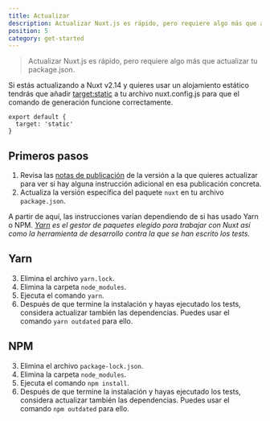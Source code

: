 ```yaml
---
title: Actualizar
description: Actualizar Nuxt.js es rápido, pero requiere algo más que actualizar tu package.json
position: 5
category: get-started
---
```


> Actualizar Nuxt.js es rápido, pero requiere algo más que actualizar tu package.json.

Si estás actualizando a Nuxt v2.14 y quieres usar un alojamiento estático tendrás que añadir [target:static](/guides/features/deployment-targets#static-hosting) a tu archivo nuxt.config.js para que el comando de generación funcione correctamente.

```js{}[nuxt.config.js]
export default {
  target: 'static'
}
```

## Primeros pasos

1. Revisa las [notas de publicación](/guide/release-notes) de la versión a la que quieres actualizar para ver si hay alguna instrucción adicional en esa publicación concreta.
2. Actualiza la versión específica del paquete `nuxt` en tu archivo `package.json`.

A partir de aquí, las instrucciones varían dependiendo de si has usado Yarn o NPM. _[Yarn](https://yarnpkg.com/en/docs/usage) es el gestor de paquetes elegido pora trabajar con Nuxt así como la herramienta de desarrollo contra la que se han escrito los tests._

## Yarn

3. Elimina el archivo `yarn.lock`.
4. Elimina la carpeta `node_modules`.
5. Ejecuta el comando `yarn`.
6. Después de que termine la instalación y hayas ejecutado los tests, considera actualizar también las dependencias. Puedes usar el comando `yarn outdated` para ello.

## NPM

3. Elimina el archivo `package-lock.json`.
4. Elimina la carpeta `node_modules`.
5. Ejecuta el comando `npm install`.
6. Después de que termine la instalación y hayas ejecutado los tests, considera actualizar también las dependencias. Puedes usar el comando `npm outdated` para ello.
